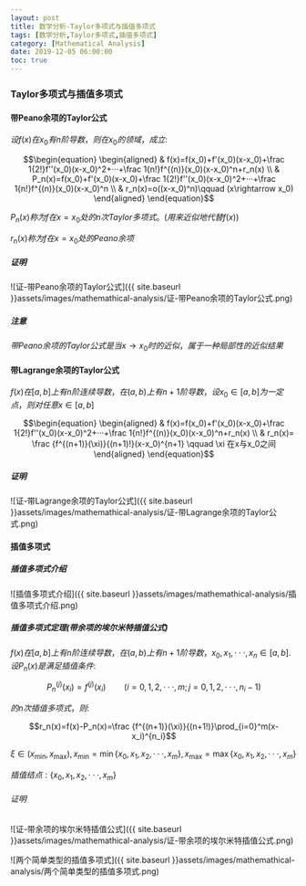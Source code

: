 ```yaml
---
layout: post
title: 数学分析-Taylor多项式与插值多项式
tags: [数学分析,Taylor多项式,插值多项式]
category: [Mathematical Analysis]
date: 2019-12-05 06:00:00
toc: true
---
```


### Taylor多项式与插值多项式

#### 带Peano余项的Taylor公式

$设f(x)在x_0有n阶导数，则在x_0的领域，成立:$

$$\begin{equation} \begin{aligned} & f(x)=f(x_0)+f'(x_0)(x-x_0)+\frac 1{2!}f''(x_0)(x-x_0)^2+···+\frac 1{n!}f^{(n)}(x_0)(x-x_0)^n+r_n(x) \\ & P_n(x)=f(x_0)+f'(x_0)(x-x_0)+\frac 1{2!}f''(x_0)(x-x_0)^2+···+\frac 1{n!}f^{(n)}(x_0)(x-x_0)^n \\ & r_n(x)=o((x-x_0)^n)\qquad (x\rightarrow x_0)  \end{aligned} \end{equation}$$

$P_n(x)称为f在x=x_0处的n次Taylor多项式。(用来近似地代替f(x))$

$r_n(x)称为f在x=x_0处的Peano余项$

##### 证明

![证-带Peano余项的Taylor公式]({{ site.baseurl }}assets/images/mathemathical-analysis/证-带Peano余项的Taylor公式.png)

##### 注意

$带Peano余项的Taylor公式是当x\rightarrow x_0时的近似，属于一种局部性的近似结果$

#### 带Lagrange余项的Taylor公式

$f(x)在[a,b]上有n阶连续导数，在(a,b)上有n+1阶导数，设x_0\in [a,b]为一定点，则对任意x\in [a,b]$

$$\begin{equation} \begin{aligned} & f(x)=f(x_0)+f'(x_0)(x-x_0)+\frac 1{2!}f''(x_0)(x-x_0)^2+···+\frac 1{n!}f^{(n)}(x_0)(x-x_0)^n+r_n(x) \\ & r_n(x)= \frac {f^{(n+1)}(\xi)}{(n+1)!}(x-x_0)^{n+1} \qquad \xi 在x与x_0之间  \end{aligned} \end{equation}$$

##### 证明

![证-带Lagrange余项的Taylor公式]({{ site.baseurl }}assets/images/mathemathical-analysis/证-带Lagrange余项的Taylor公式.png)

#### 插值多项式

##### 插值多项式介绍

![插值多项式介绍]({{ site.baseurl }}assets/images/mathemathical-analysis/插值多项式介绍.png)

##### 插值多项式定理(带余项的埃尔米特插值公式)

$f(x)在[a,b]上有n阶连续导数，在(a,b)上有n+1阶导数，x_0,x_1,···,x_n\in [a,b].设P_n(x)是满足插值条件:$

$$P_n^{(j)}(x_i)=f^{(j)}(x_i)\qquad (i=0,1,2,···,m;j=0,1,2,···,n_i-1)$$

$的n次插值多项式，则:$

$$r_n(x)=f(x)-P_n(x)=\frac {f^{(n+1)}(\xi)}{(n+1!)}\prod_{i=0}^m(x-x_i)^{n_i}$$

$\xi \in (x_\min,x_\max),x_\min = \min\lbrace x_0, x_1,x_2,···,x_m \rbrace,x_\max = \max\lbrace x_0, x_1,x_2,···,x_m \rbrace$

$插值结点:\lbrace x_0, x_1,x_2,···,x_m \rbrace$

###### 证明

![证-带余项的埃尔米特插值公式]({{ site.baseurl }}assets/images/mathemathical-analysis/证-带余项的埃尔米特插值公式.png)

![两个简单类型的插值多项式]({{ site.baseurl }}assets/images/mathemathical-analysis/两个简单类型的插值多项式.png)

